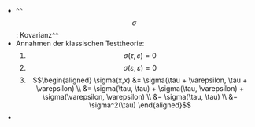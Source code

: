 - ^^$$\sigma$$: Kovarianz^^
- Annahmen der klassischen Testtheorie:
    1. $$\sigma(\tau, \varepsilon)=0$$ 
    2. $$\sigma(\varepsilon, \varepsilon)=0$$
    3. $$\begin{aligned} \sigma(x,x) &= \sigma(\tau + \varepsilon, \tau + \varepsilon) \\ &= \sigma(\tau, \tau) + \sigma(\tau, \varepsilon) + \sigma(\varepsilon, \varepsilon) \\ &= \sigma(\tau, \tau) \\ &= \sigma^2(\tau) \end{aligned}$$
- 
